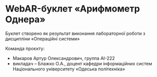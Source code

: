 # WebAR-буклет «Арифмометр Однера»
Буклет створено як результат виконання лабораторної роботи з дисципліни
«Операційні системи» 

Команда проєкту:
- Макаров Артур Олександрович, группа АІ-222
- викладач – Блажко О.А., доцент кафедри інформаційних систем Національного
університету «Одеська політехніка»
